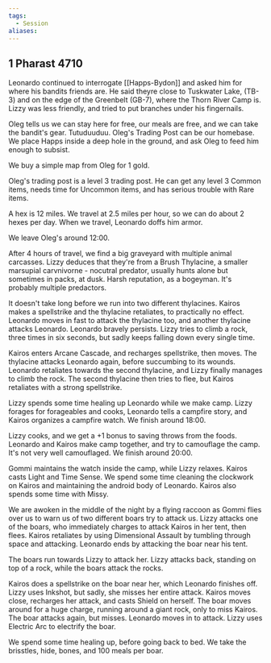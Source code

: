 ```yaml
---
tags:
  - Session
aliases:
---
```

## 1 Pharast 4710
Leonardo continued to interrogate [[Happs-Bydon]] and asked him for where his bandits friends are. He said theyre close to Tuskwater Lake, (TB-3) and on the edge of the Greenbelt (GB-7), where the Thorn River Camp is. Lizzy was less friendly, and tried to put branches under his fingernails.

Oleg tells us we can stay here for free, our meals are free, and we can take the bandit's gear. Tutuduuduu. Oleg's Trading Post can be our homebase. We place Happs inside a deep hole in the ground, and ask Oleg to feed him enough to subsist. 

We buy a simple map from Oleg for 1 gold. 

Oleg's trading post is a level 3 trading post. He can get any level 3 Common items, needs time for Uncommon items, and has serious trouble with Rare items. 

A hex is 12 miles. We travel at 2.5 miles per hour, so we can do about 2 hexes per day. When we travel, Leonardo doffs him armor.

We leave Oleg's around 12:00.

After 4 hours of travel, we find a big graveyard with multiple animal carcasses. Lizzy deduces that they're from a Brush Thylacine, a smaller marsupial carvnivorne - nocutral predator, usually hunts alone but sometimes in packs, at dusk. Harsh reputation, as a bogeyman. It's probably multiple predactors.

It doesn't take long before we run into two different thylacines. Kairos makes a spellstrike and the thylacine retaliates, to practically no effect. Leonardo moves in fast to attack the thylacine too, and another thylacine attacks Leonardo. Leonardo bravely persists. Lizzy tries to climb a rock, three times in six seconds, but sadly keeps falling down every single time.

Kairos enters Arcane Cascade, and recharges spellstrike, then moves. The thylacine attacks Leonardo again, before succumbing to its wounds. Leonardo retaliates towards the second thylacine, and Lizzy finally manages to climb the rock. The second thylacine then tries to flee, but Kairos retaliates with a strong spellstrike. 

Lizzy spends some time healing up Leonardo while we make camp. Lizzy forages for forageables and cooks, Leonardo tells a campfire story, and Kairos organizes a campfire watch. We finish around 18:00. 

Lizzy cooks, and we get a +1 bonus to saving throws from the foods. Leonardo and Kairos make camp together, and try to camouflage the camp. It's not very well camouflaged. We finish around 20:00. 

Gommi maintains the watch inside the camp, while Lizzy relaxes. Kairos casts Light and Time Sense. We spend some time cleaning the clockwork on Kairos and maintaining the android body of Leonardo. Kairos also spends some time with Missy. 

We are awoken in the middle of the night by a flying raccoon as Gommi flies over us to warn us of two different boars try to attack us. Lizzy attacks one of the boars, who immediately charges to attack Kairos in her tent, then flees. Kairos retaliates by using Dimensional Assault by tumbling through space and attacking. Leonardo ends by attacking the boar near his tent.

The boars run towards Lizzy to attack her. Lizzy attacks back, standing on top of a rock, while the boars attack the rocks. 

Kairos does a spellstrike on the boar near her, which Leonardo finishes off. Lizzy uses Inkshot, but sadly, she misses her entire attack. Kairos moves close, recharges her attack, and casts Shield on herself. The boar moves around for a huge charge, running around a giant rock, only to miss Kairos. The boar attacks again, but misses. Leonardo moves in to attack. Lizzy uses Electric Arc to electrify the boar. 

We spend some time healing up, before going back to bed. We take the brisstles, hide, bones, and 100 meals per boar. 